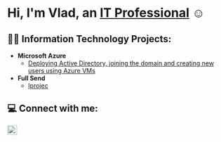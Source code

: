 <h1>Hi, I'm Vlad, an <a href="https://www.linkedin.com/in/vlad-cutus-007a09175/">IT Professional</a> ☺

<h2>👨‍💻 Information Technology Projects:</h2>

- <b>Microsoft Azure</b>
  - [Deploying Active Directory, joining the domain and creating new users using Azure VMs](https://github.com/Vladcutus/ActiveDirectoryLab)
- <b>Full Send</b>
  - [Iprojec](https://giwhw)


<h2> 💻 Connect with me:</h2>


[<img align="left" alt="JoshMadakor | LinkedIn" width="22px" src="https://cdn.jsdelivr.net/npm/simple-icons@v3/icons/linkedin.svg" />][linkedin]

[linkedin]: https://www.linkedin.com/in/vlad-cutus-007a09175/

<!--
**joshmadakor1/joshmadakor1** is a ✨ _special_ ✨ repository because its `README.md` (this file) appears on your GitHub profile.

Here are some ideas to get you started:

- 🔭 I’m currently working on ...
- 🌱 I’m currently learning ...
- 👯 I’m looking to collaborate on ...
- 🤔 I’m looking for help with ...
- 💬 Ask me about ...
- 📫 How to reach me: ...
- 😄 Pronouns: ...
- ⚡ Fun fact: ...
-->
